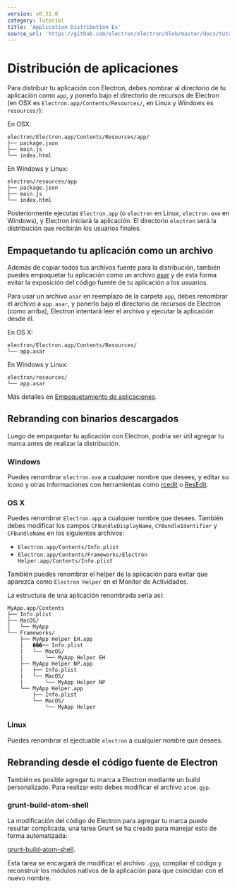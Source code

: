 ```yaml
---
version: v0.31.0
category: Tutorial
title: 'Application Distribution Es'
source_url: 'https://github.com/electron/electron/blob/master/docs/tutorial/application-distribution-es.md'
---
```


# Distribución de aplicaciones

Para distribuir tu aplicación con Electron, debes nombrar al directorio de tu aplicación
como `app`, y ponerlo bajo el directorio de recursos de Electron (en OSX es `Electron.app/Contents/Resources/`,
en Linux y Windows es `resources/`):

En OSX:

```text
electron/Electron.app/Contents/Resources/app/
├── package.json
├── main.js
└── index.html
```

En Windows y Linux:

```text
electron/resources/app
├── package.json
├── main.js
└── index.html
```

Posteriormente ejecutas `Electron.app` (o `electron` en Linux, `electron.exe` en Windows),
y Electron iniciará la aplicación.  El directorio `electron` será la distribución que recibirán los usuarios finales.

## Empaquetando tu aplicación como un archivo

Además de copiar todos tus archivos fuente para la distribución, también puedes
empaquetar tu aplicación como un archivo [asar](https://github.com/electron/asar)
y de esta forma evitar la exposición del código fuente de tu aplicación a los usuarios.

Para usar un archivo `asar` en reemplazo de la carpeta `app`, debes renombrar
el archivo a `app.asar`, y ponerlo bajo el directorio de recursos de Electron (como arriba),
Electron intentará leer el archivo y ejecutar la aplicación desde él.

En OS X:

```text
electron/Electron.app/Contents/Resources/
└── app.asar
```

En Windows y Linux:

```text
electron/resources/
└── app.asar
```

Más detalles en [Empaquetamiento de aplicaciones](http://electron.atom.io/docs/v0.31.0/tutorial/application-packaging-es).

## Rebranding con binarios descargados

Luego de empaquetar tu aplicación con Electron, podría ser útil agregar tu marca
antes de realizar la distribución.

### Windows

Puedes renombrar `electron.exe` a cualquier nombre que desees, y editar su ícono y otras informaciones
con herramientas como [rcedit](https://github.com/atom/rcedit) o [ResEdit](http://www.resedit.net).

### OS X

Puedes renombrar `Electron.app` a cualquier nombre que desees. También debes modificar los campos 
`CFBundleDisplayName`, `CFBundleIdentifier` y `CFBundleName` en los siguientes archivos:

* `Electron.app/Contents/Info.plist`
* `Electron.app/Contents/Frameworks/Electron Helper.app/Contents/Info.plist`

También puedes renombrar el helper de la aplicación para evitar que aparezca como  `Electron Helper`
en el Monitor de Actividades.

La estructura de una aplicación renombrada sería así:

```
MyApp.app/Contents
├── Info.plist
├── MacOS/
│   └── MyApp
└── Frameworks/
    ├── MyApp Helper EH.app
    |   ���── Info.plist
    |   └── MacOS/
    |       └── MyApp Helper EH
    ├── MyApp Helper NP.app
    |   ├── Info.plist
    |   └── MacOS/
    |       └── MyApp Helper NP
    └── MyApp Helper.app
        ├── Info.plist
        └── MacOS/
            └── MyApp Helper
```

### Linux

Puedes renombrar el ejectuable `electron` a cualquier nombre que desees.

## Rebranding desde el código fuente de Electron

También es posible agregar tu marca a Electron mediante un build personalizado.
Para realizar esto debes modificar el archivo `atom.gyp`.

### grunt-build-atom-shell

La modificación del código de Electron para agregar tu marca puede resultar complicada, una tarea Grunt
se ha creado para manejar esto de forma automatizada:

[grunt-build-atom-shell](https://github.com/paulcbetts/grunt-build-atom-shell).

Esta tarea se encargará de modificar el archivo `.gyp`, compilar el código
y reconstruir los módulos nativos de la aplicación para que coincidan con el nuevo nombre.
